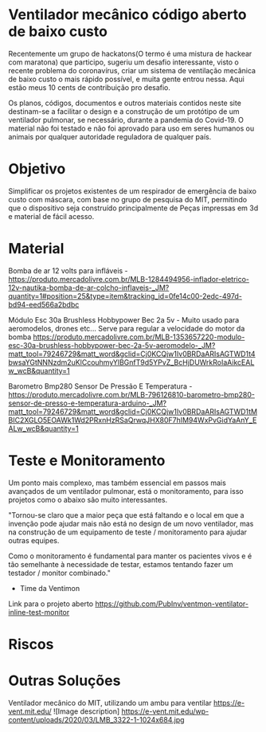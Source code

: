 # Ventilador mecânico código aberto de baixo custo

Recentemente um grupo de hackatons(O termo é uma mistura de hackear com maratona) que participo, sugeriu um desafio interessante, visto o recente problema do coronavírus, criar um sistema de ventilação mecânica de baixo custo o mais rápido possível, e muita gente entrou nessa. 
Aqui estão meus 10 cents de contribuição pro desafio.

Os planos, códigos, documentos e outros materiais contidos neste site destinam-se a facilitar o design e a construção de um protótipo de um ventilador pulmonar, se necessário, durante a pandemia do Covid-19. O material não foi testado e não foi aprovado para uso em seres humanos ou animais por qualquer autoridade reguladora de qualquer país.

# Objetivo

Simplificar os projetos existentes de um respirador de emergência de baixo custo com máscara, com base no grupo de pesquisa do MIT, permitindo que o dispositivo seja construído principalmente de Peças impressas em 3d e material de fácil acesso.

# Material
Bomba de ar 12 volts para infláveis -
https://produto.mercadolivre.com.br/MLB-1284494956-inflador-eletrico-12v-nautika-bomba-de-ar-colcho-inflaveis-_JM?quantity=1#position=25&type=item&tracking_id=0fe14c00-2edc-497d-bd94-eed566a2bdbc

Módulo Esc 30a Brushless Hobbypower Bec 2a 5v - Muito usado para aeromodelos, drones etc... Serve para regular a velocidade do motor da bomba
https://produto.mercadolivre.com.br/MLB-1353657220-modulo-esc-30a-brushless-hobbypower-bec-2a-5v-aeromodelo-_JM?matt_tool=79246729&matt_word&gclid=Cj0KCQjw1Iv0BRDaARIsAGTWD1t4bwsaYGtNNNzdm2uKlCcouhmyYlBGnfT9d5YPvZ_BcHjDUWrkRoIaAikcEALw_wcB&quantity=1

Barometro Bmp280 Sensor De Pressão E Temperatura - 
https://produto.mercadolivre.com.br/MLB-796126810-barometro-bmp280-sensor-de-presso-e-temperatura-arduino-_JM?matt_tool=79246729&matt_word&gclid=Cj0KCQjw1Iv0BRDaARIsAGTWD1tMBIC2XGLO5EOAWk1Wd2PRxnHzRSaQrwqJHX80F7hIM94WxPvGidYaAnY_EALw_wcB&quantity=1

# Teste e Monitoramento

Um ponto mais complexo, mas também essencial em passos mais avançados de um ventilador pulmonar, está o monitoramento, para isso projetos como o abaixo são muito interessantes.

"Tornou-se claro que a maior peça que está faltando e o local em que a invenção pode ajudar mais não está no design de um novo ventilador, mas na construção de um equipamento de teste / monitoramento para ajudar outras equipes.

Como o monitoramento é fundamental para manter os pacientes vivos e é tão semelhante à necessidade de testar, estamos tentando fazer um testador / monitor combinado." 
- Time da Ventimon

Link para o projeto aberto
https://github.com/PubInv/ventmon-ventilator-inline-test-monitor

# Riscos

# Outras Soluções 

Ventilador mecânico do MIT, utilizando um ambu para ventilar
https://e-vent.mit.edu/
![Image description] https://e-vent.mit.edu/wp-content/uploads/2020/03/LMB_3322-1-1024x684.jpg
